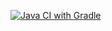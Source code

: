 [![Java CI with Gradle](https://github.com/robpelger/jayreq/actions/workflows/gradle.yml/badge.svg?branch=main)](https://github.com/robpelger/jayreq/actions/workflows/gradle.yml)
